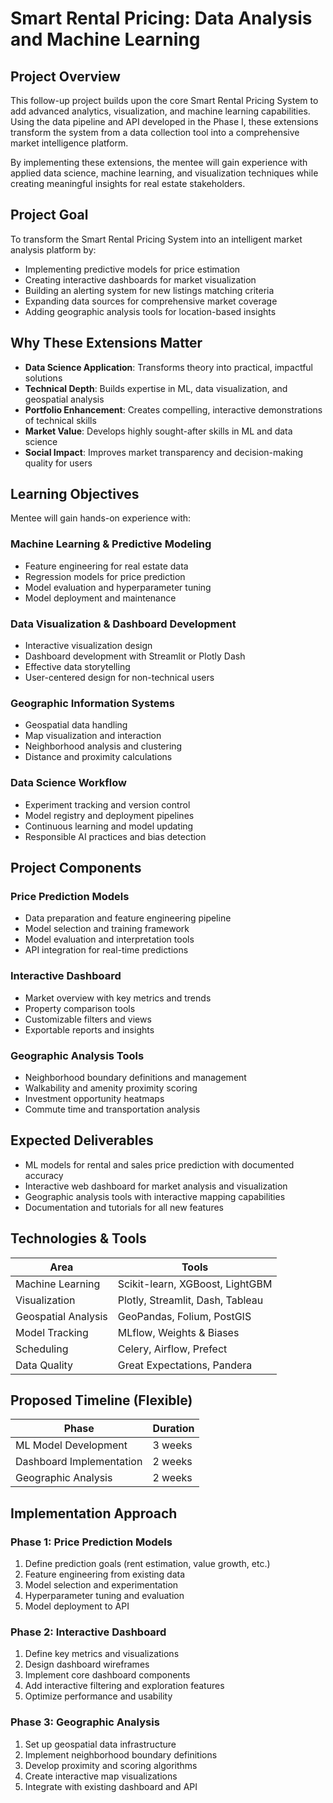 # Smart Rental Pricing: Data Analysis and Machine Learning

## Project Overview

This follow-up project builds upon the core Smart Rental Pricing System to add advanced analytics, visualization, and machine learning capabilities. Using the data pipeline and API developed in the Phase I, these extensions transform the system from a data collection tool into a comprehensive market intelligence platform.

By implementing these extensions, the mentee will gain experience with applied data science, machine learning, and visualization techniques while creating meaningful insights for real estate stakeholders.

## Project Goal

To transform the Smart Rental Pricing System into an intelligent market analysis platform by:

- Implementing predictive models for price estimation
- Creating interactive dashboards for market visualization
- Building an alerting system for new listings matching criteria
- Expanding data sources for comprehensive market coverage
- Adding geographic analysis tools for location-based insights

## Why These Extensions Matter

- **Data Science Application**: Transforms theory into practical, impactful solutions
- **Technical Depth**: Builds expertise in ML, data visualization, and geospatial analysis
- **Portfolio Enhancement**: Creates compelling, interactive demonstrations of technical skills
- **Market Value**: Develops highly sought-after skills in ML and data science
- **Social Impact**: Improves market transparency and decision-making quality for users

## Learning Objectives

Mentee will gain hands-on experience with:

### Machine Learning & Predictive Modeling
- Feature engineering for real estate data
- Regression models for price prediction
- Model evaluation and hyperparameter tuning
- Model deployment and maintenance

### Data Visualization & Dashboard Development
- Interactive visualization design
- Dashboard development with Streamlit or Plotly Dash
- Effective data storytelling
- User-centered design for non-technical users

### Geographic Information Systems
- Geospatial data handling
- Map visualization and interaction
- Neighborhood analysis and clustering
- Distance and proximity calculations

### Data Science Workflow
- Experiment tracking and version control
- Model registry and deployment pipelines
- Continuous learning and model updating
- Responsible AI practices and bias detection

## Project Components

### Price Prediction Models
- Data preparation and feature engineering pipeline
- Model selection and training framework
- Model evaluation and interpretation tools
- API integration for real-time predictions

### Interactive Dashboard
- Market overview with key metrics and trends
- Property comparison tools
- Customizable filters and views
- Exportable reports and insights

### Geographic Analysis Tools
- Neighborhood boundary definitions and management
- Walkability and amenity proximity scoring
- Investment opportunity heatmaps
- Commute time and transportation analysis

## Expected Deliverables

- ML models for rental and sales price prediction with documented accuracy
- Interactive web dashboard for market analysis and visualization
- Geographic analysis tools with interactive mapping capabilities
- Documentation and tutorials for all new features

## Technologies & Tools

| Area | Tools |
|------|-------|
| Machine Learning | Scikit-learn, XGBoost, LightGBM |
| Visualization | Plotly, Streamlit, Dash, Tableau |
| Geospatial Analysis | GeoPandas, Folium, PostGIS |
| Model Tracking | MLflow, Weights & Biases |
| Scheduling | Celery, Airflow, Prefect |
| Data Quality | Great Expectations, Pandera |

## Proposed Timeline (Flexible)

| Phase | Duration |
|-------|----------|
| ML Model Development | 3 weeks |
| Dashboard Implementation | 2 weeks |
| Geographic Analysis | 2 weeks |

## Implementation Approach

### Phase 1: Price Prediction Models
1. Define prediction goals (rent estimation, value growth, etc.)
2. Feature engineering from existing data
3. Model selection and experimentation
4. Hyperparameter tuning and evaluation
5. Model deployment to API

### Phase 2: Interactive Dashboard
1. Define key metrics and visualizations
2. Design dashboard wireframes
3. Implement core dashboard components
4. Add interactive filtering and exploration features
5. Optimize performance and usability

### Phase 3: Geographic Analysis
1. Set up geospatial data infrastructure
2. Implement neighborhood boundary definitions
3. Develop proximity and scoring algorithms
4. Create interactive map visualizations
5. Integrate with existing dashboard and API